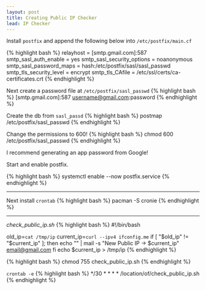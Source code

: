 ```yaml
---
layout: post
title: Creating Public IP Checker
lead: IP Checker
---
```


Install `postfix` and append the following below into `/etc/postfix/main.cf`

{% highlight bash %}
relayhost = [smtp.gmail.com]:587
smtp_sasl_auth_enable = yes
smtp_sasl_security_options = noanonymous
smtp_sasl_password_maps = hash:/etc/postfix/sasl/sasl_passwd
smtp_tls_security_level = encrypt
smtp_tls_CAfile = /etc/ssl/certs/ca-certificates.crt
{% endhighlight %}

Next create a password file at `/etc/postfix/sasl_passwd`
{% highlight bash %}
[smtp.gmail.com]:587 username@gmail.com:password
{% endhighlight %}

Create the db from `sasl_passd`
{% highlight bash %}
postmap /etc/postfix/sasl_passwd
{% endhighlight %}

Change the permissions to 600!
{% highlight bash %}
chmod 600 /etc/postfix/sasl_passwd
{% endhighlight %}


I recommend generating an app password from Google!

Start and enable postfix.

{% highlight bash %}
systemctl enable --now postfix.service
{% endhighlight %}

----

Next install `crontab`
{% highlight bash %}
pacman -S cronie
{% endhighlight %}

----

*check_public_ip.sh*
{% highlight bash %}
#!/bin/bash

old_ip=`cat /tmp/ip`
current_ip=`curl --ipv4 ifconfig.me`
if [ "$old_ip" != "$current_ip" ]; then
	echo "" | mail -s "New Public IP -> $current_ip" email@gmail.com
fi
echo $current_ip > /tmp/ip
{% endhighlight %}

{% highlight bash %}
chmod 755 check_public_ip.sh
{% endhighlight %}

`crontab -e`
{% highlight bash %}
*/30 * * * * /location/of/check_public_ip.sh
{% endhighlight %}
